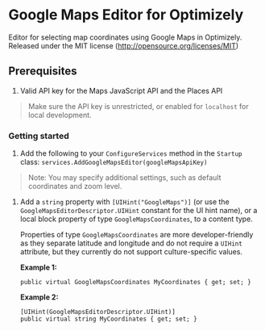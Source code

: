 ﻿# Google Maps Editor for Optimizely

Editor for selecting map coordinates using Google Maps in Optimizely.
Released under the MIT license (http://opensource.org/licenses/MIT)

## Prerequisites

1. Valid API key for the Maps JavaScript API and the Places API

> Make sure the API key is unrestricted, or enabled for `localhost` for local development.

### Getting started

1. Add the following to your `ConfigureServices` method in the `Startup` class:
  `services.AddGoogleMapsEditor(googleMapsApiKey)`

  > Note: You may specify additional settings, such as default coordinates and zoom level.

1. Add a `string` property with `[UIHint("GoogleMaps")]` (or use the `GoogleMapsEditorDescriptor.UIHint` constant 
   for the UI hint name), or a local block property of type `GoogleMapsCoordinates`, to a content type.
 
   Properties of type `GoogleMapsCoordinates` are more developer-friendly as they separate latitude and longitude 
   and do not require a `UIHint` attribute, but they currently do not support culture-specific values.

   **Example 1:**
  
   ```
   public virtual GoogleMapsCoordinates MyCoordinates { get; set; }
   ```

   **Example 2:**
  
   ```
   [UIHint(GoogleMapsEditorDescriptor.UIHint)]
   public virtual string MyCoordinates { get; set; }
   ```